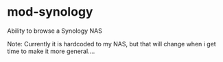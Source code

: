 mod-synology
============

Ability to browse a Synology NAS

Note: Currently it is hardcoded to my NAS, but that will change when i get time to make it more general....
